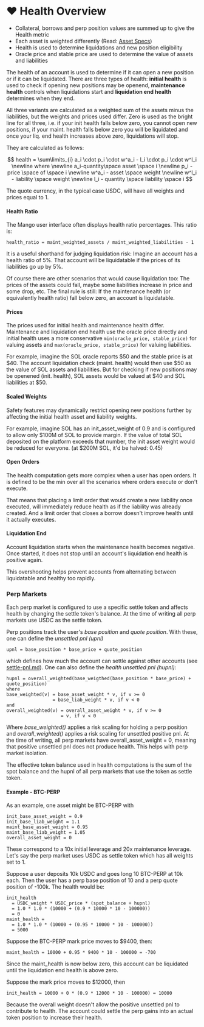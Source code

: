 # ❤ Health Overview

* Collateral, borrows and perp position values are summed up to give the Health metric
* Each asset is weighted differently (Read: [Asset Specs](https://docs.mango.markets/mango/token-specs#asset-weights))
* Health is used to determine liquidations and new position eligibility
* Oracle price and stable price are used to determine the value of assets and liabilities

The health of an account is used to determine if it can open a new position or if it can be liquidated. There are three types of health: **initial health** is used to check if opening new positions may be openend, **maintenance health** controls when liquidations start and **liquidation end health** determines when they end.

All three variants are calculated as a weighted sum of the assets minus the liabilities, but the weights and prices used differ. Zero is used as the bright line for all three, i.e. if your init health falls below zero, you cannot open new positions, if your maint. health falls below zero you will be liquidated and once your liq. end health increases above zero, liquidations will stop.

They are calculated as follows:

$$
health = \sum\limits_{i} a_i \cdot p_i \cdot w^a_i - l_i \cdot p_i \cdot w^l_i \newline where \newline a_i-quantity\space asset \space i \newline p_i - price \space of \space i \newline w^a_i - asset \space weight \newline w^l_i - liability \space weight \newline l_i - quantity \space liability \space i
$$

The quote currency, in the typical case USDC, will have all weights and prices equal to 1.

#### Health Ratio

The Mango user interface often displays health ratio percentages. This ratio is:&#x20;

```
health_ratio = maint_weighted_assets / maint_weighted_liabilities - 1
```

It is a useful shorthand for judging liquidation risk: Imagine an account has a health ratio of 5%. That account will be liquidatable if the prices of its liabilities go up by 5%.

Of course there are other scenarios that would cause liquidation too: The prices of the assets could fall, maybe some liabilities increase in price and some drop, etc. The final rule is still: If the maintenance health (or equivalently health ratio) fall below zero, an account is liquidatable.

#### Prices

The prices used for initial health and maintenance health differ. Maintenance and liquidation end health use the oracle price directly and initial health uses a more conservative `min(oracle_price, stable_price)` for valuing assets and `max(oracle_price, stable_price)` for valuing liabilities.

For example, imagine the SOL oracle reports $50 and the stable price is at $40. The account liquidation check (maint. health) would then use $50 as the value of SOL assets and liabilities. But for checking if new positions may be openened (init. health), SOL assets would be valued at $40 and SOL liabilities at $50.

#### Scaled Weights

Safety features may dynamically restrict opening new positions further by affecting the initial health asset and liability weights.&#x20;

For example, imagine SOL has an init\_asset\_weight of 0.9 and is configured to allow only $100M of SOL to provide margin. If the value of total SOL deposited on the platform exceeds that number, the init asset weight would be reduced for everyone. (at $200M SOL, it'd be halved: 0.45)

#### Open Orders

The health computation gets more complex when a user has open orders. It is defined to be the min over all the scenarios where orders execute or don't execute.

That means that placing a limit order that would create a new liability once executed, will immediately reduce health as if the liability was already created. And a limit order that closes a borrow doesn't improve health until it actually executes.

#### Liquidation End

Account liquidation starts when the maintenance health becomes negative. Once started, it does not stop until an account's liquidation end health is positive again.

This overshooting helps prevent accounts from alternating between liquidatable and healthy too rapidly.

### Perp Markets

Each perp market is configured to use a specific settle token and affects health by changing the settle token's balance. At the time of writing all perp markets use USDC as the settle token.

Perp positions track the user's _base position_ and _quote position_. With these, one can define the _unsettled pnl (upnl)_

```
upnl = base_position * base_price + quote_position
```

which defines how much the account can settle against other accounts (see [settle-pnl.md](../mango/settle-pnl.md "mention")). One can also define the _health unsettled pnl (hupnl)_:

```
hupnl = overall_weighted(base_weigthed(base_position * base_price) + quote_position)
where
base_weighted(v) = base_asset_weight * v, if v >= 0
                 = base_liab_weight * v, if v < 0
and
overall_weighted(v) = overall_asset_weight * v, if v >= 0
                    = v, if v < 0
```

Where _base\_weighted()_ applies a risk scaling for holding a perp position and _overall\_weighted()_ applies a risk scaling for unsettled positive pnl. At the time of writing, all perp markets have overall\_asset\_weight = 0, meaning that positive unsettled pnl does not produce health. This helps with perp market isolation.

The effective token balance used in health computations is the sum of the spot balance and the hupnl of all perp markets that use the token as settle token.

#### Example - BTC-PERP

As an example, one asset might be BTC-PERP with

```
init_base_asset_weight = 0.9
init_base_liab_weight = 1.1
maint_base_asset_weight = 0.95
maint_base_liab_weight = 1.05
overall_asset_weight = 0
```

These correspond to a 10x initial leverage and 20x maintenance leverage. Let's say the perp market uses USDC as settle token which has all weights set to 1.

Suppose a user deposits 10k USDC and goes long 10 BTC-PERP at 10k each. Then the user has a perp base position of 10 and a perp quote position of -100k. The health would be:&#x20;

```
init_health
  = USDC_weight * USDC_price * (spot_balance + hupnl)
  = 1.0 * 1.0 * (10000 + (0.9 * 10000 * 10 - 100000))
  = 0
maint_health =
  = 1.0 * 1.0 * (10000 + (0.95 * 10000 * 10 - 100000))
  = 5000
```

Suppose the BTC-PERP mark price moves to $9400, then:

`maint_health = 10000 + 0.95 * 9400 * 10 - 100000 = -700`

Since the maint\_health is now below zero, this account can be liquidated until the liquidation end health is above zero.

Suppose the mark price moves to $12000, then

`init_health = 10000 + 0 * (0.9 * 12000 * 10 - 100000) = 10000`

Because the overall weight doesn't allow the positive unsettled pnl to contribute to health. The account could settle the perp gains into an actual token position to increase their health.
